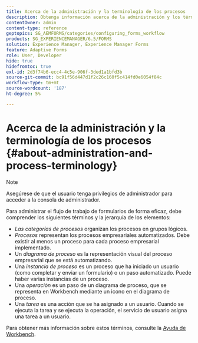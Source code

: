 ```yaml
---
title: Acerca de la administración y la terminología de los procesos
description: Obtenga información acerca de la administración y los términos de proceso como instancia de proceso, diagrama de proceso y operación.
contentOwner: admin
content-type: reference
geptopics: SG_AEMFORMS/categories/configuring_forms_workflow
products: SG_EXPERIENCEMANAGER/6.5/FORMS
solution: Experience Manager, Experience Manager Forms
feature: Adaptive Forms
role: User, Developer
hide: true
hidefromtoc: true
exl-id: 2d3f74b6-ecc4-4c5e-906f-3ded1a1bfd3b
source-git-commit: bc91f56d447d1f2c26c160f5c414fd0e6054f84c
workflow-type: tm+mt
source-wordcount: '187'
ht-degree: 5%

---
```


# Acerca de la administración y la terminología de los procesos {#about-administration-and-process-terminology}

>[!NOTE]
> 
> Asegúrese de que el usuario tenga privilegios de administrador para acceder a la consola de administrador.

Para administrar el flujo de trabajo de formularios de forma eficaz, debe comprender los siguientes términos y la jerarquía de los elementos:

* *Las categorías de procesos* organizan los procesos en grupos lógicos.
* *Procesos* representan los procesos empresariales automatizados. Debe existir al menos un proceso para cada proceso empresarial implementado.
* Un *diagrama de proceso* es la representación visual del proceso empresarial que se está automatizando.
* Una *instancia de proceso* es un proceso que ha iniciado un usuario (como completar y enviar un formulario) o un paso automatizado. Puede haber varias instancias de un proceso.
* Una *operación* es un paso de un diagrama de proceso, que se representa en Workbench mediante un icono en el diagrama de proceso.
* Una *tarea* es una acción que se ha asignado a un usuario. Cuando se ejecuta la tarea y se ejecuta la operación, el servicio de usuario asigna una tarea a un usuario.

Para obtener más información sobre estos términos, consulte la [Ayuda de Workbench](https://www.adobe.com/go/learn_aemforms_workbench_63).
